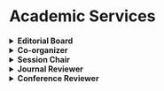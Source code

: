 # <i class="fas fa-atom fa-spin"></i> Academic Services

<details>
<summary style="cursor: pointer;">
<b>Editorial Board </b>
</summary>
<ul>
<li> <a href="https://journals.plos.org/digitalhealth/">PLOS Digital Health</a>, Public Library of Science</li>
<li> <a href="https://link.springer.com/journal/11684">Frontiers of Medicine</a>, Springer</li>
</ul>
</details>

<details>
<summary style="cursor: pointer;">
<b>Co-organizer </b>
</summary>
<ul>
<li> the 26th Annual Conference of the Chinese Life Scientist Society in the UK (promoted by <a href="https://mp.weixin.qq.com/s/8d-RoazDrkko_1zUZUOuqg">CLSS-UK</a>)</li>
<li> the 28th-43th <a href="http://www.olsa.life/">Oxford Life Science Association</a> Monthly Seminar (former name: OCLSS Seminar, promoted via <a href="https://twitter.com/OxfordLifeSci">twitter</a> and <a href="https://www.facebook.com/OxLifeSci">facebook</a>)</li>
</ul>
</details>

<details>
<summary style="cursor: pointer;">
<b>Session Chair</b>
</summary>
<ul>
<li> <a href="http://www.olsa.life/2024_Symposium/index.html"> Oxford Life Science Alliance (OLSA) Annual Symposium 2024</a></li>
</ul>
</details>

<details>
<summary style="cursor: pointer;">
<b>Journal Reviewer </b>
</summary>
<ul>
<li> Pattern Recognition (PR), Elsevier</li>
<li> Artificial Intelligence in Medicine (AIIM), Elsevier</li>
<li> Computer Methods and Programs in Biomedicine (CMPB), Elsevier</li>
<li> International Journal of Computer Vision (IJCV), Springer</li>
<li> Journal of Imaging Informatics in Medicine / Journal of Digital Imaging (JDIM), Springer</li>
<li> IEEE Transaction on Robotics (T-RO)</li>
<li> IEEE Robotics and Automation Letters (RA-L)</li>
<li> IEEE Signal Processing Letters (SPL)</li>
</ul>
</details>

<details>
<summary style="cursor: pointer;">
<b>Conference Reviewer </b>
</summary>
<ul>
<li> International Conference on Medical Image Computing and Computer Assisted Intervention (MICCAI) 2021, Springer</li>
<li> Annual Conference on Medical Image Understanding and Analysis (MIUA) 2022, Springer</li>
<li> European Conference on Computer Vision (ECCV) 2022/2024, Springer</li>
<li> IEEE/CVF Conference on Computer Vision and Pattern Recognition (CVPR) 2025</li>
<li> IEEE/CVF International Conference on Computer Vision (ICCV) 2025</li>
<li> IEEE/CVF Winter Conference on Applications of Computer Vision (WACV) 2025</li>
<li> IEEE International Conference on Robotics and Automation (ICRA) 2019/2025</li>
<li> IEEE/RSJ International Conference on Intelligent Robots and Systems (IROS) 2025</li>
<li> UK-RAS Network Conference on Robotics and Autonomous Systems (UK-RAS) 2019</li>
</ul>
</details>
